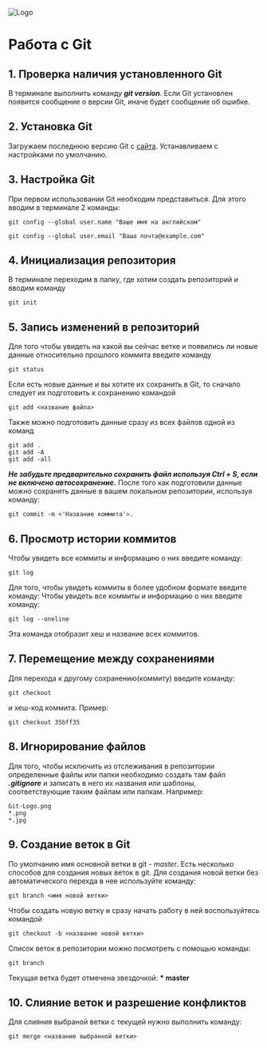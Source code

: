 ![Logo](Git-Logo.png)
# Работа с Git
## 1. Проверка наличия установленного Git
В терминале выполнить команду ***git version***.
Если Git установлен появится сообщение о версии Git, иначе будет сообщение об ошибке.
## 2. Установка Git
Загружаем последнюю версию Git  с [сайта](https://git-scm.com/downloads).
Устанавливаем с настройками по умолчанию.
## 3. Настройка Git
При первом использовании Git необходим представиться. Для этого вводим в терминале 2 команды:
```
git config --global user.name "Ваше имя на английском"

git config --global user.email "Ваша почта@example.com"
```
## 4. Инициализация репозитория
В терминале переходим в папку, где хотим создать репозиторий и вводим команду
```
git init
```
## 5. Запись изменений в репозиторий
Для того чтобы увидеть на какой вы сейчас ветке и появились ли новые данные относительно прошлого коммита введите команду
```
git status
```
Если есть новые данные и вы хотите их сохранить в Git, то сначало следует их подготовить к сохранению командой
```
git add <название файла>
```
Также можно подготовить данные сразу из всех файлов одной из команд 
```
git add .
git add -A
git add -all
```

***Не забудьте предварительно сохранить файл используя Ctrl + S, если не включено автосохранение.***
После того как подготовили данные можно сохранять данные в вашем локальном репозитории, используя команду:
```
git commit -m <'Название коммита'>.
```


## 6. Просмотр истории коммитов
Чтобы увидеть все коммиты и информацию о них введите команду:
```
git log
```
Для того, чтобы увидеть коммиты в более удобном формате введите команду:
Чтобы увидеть все коммиты и информацию о них введите команду:
```
git log --oneline
```
Эта команда отобразит хеш и название всех коммитов.
## 7. Перемещение между сохранениями
Для перехода к другому сохранению(коммиту) введите команду:
```
git checkout
```
и хеш-код коммита.
Пример:
```
git checkout 35bff35
```
## 8. Игнорирование файлов
Для того, чтобы исключить из отслеживания в репозитории определенные файлы или папки необходимо создать там файл ***.gitignore*** и записать в него их названия или шаблоны, соответствующие таким файлам или папкам.
Например:
```
Git-Logo.png
*.png
*.jpg
```
## 9. Создание веток в Git
По умолчанию имя основной ветки в git - *master*.
Есть несколько способов для создания новых веток в git.
Для создания новой ветки без автоматического перехда в нее используйте команду:
```
git branch <имя новой ветки>
```
Чтобы создать новую ветку и сразу начать работу в ней воспользуйтесь командой
```
git checkout -b <название новой ветки>
```
Список веток в репозитории можно посмотреть с помощью команды:
```
git branch
```
Текущая ветка будет отмечена звездочкой: **\* master**

## 10. Слияние веток и разрешение конфликтов
Для слияния выбраной ветки с текущей нужно выполнить команду:
```
git merge <название выбранной ветки>
```